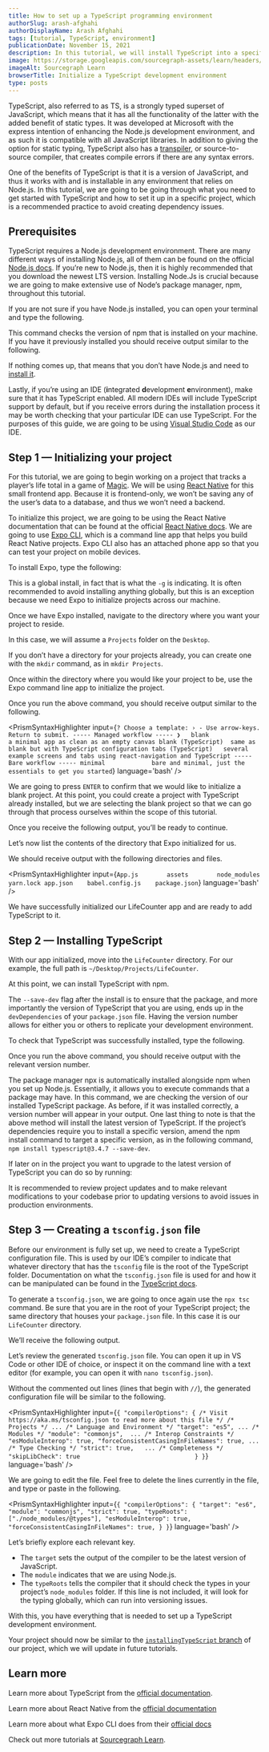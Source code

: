 ```yaml
---
title: How to set up a TypeScript programming environment
authorSlug: arash-afghahi
authorDisplayName: Arash Afghahi
tags: [tutorial, TypeScript, environment]
publicationDate: November 15, 2021
description: In this tutorial, we will install TypeScript into a specific project
image: https://storage.googleapis.com/sourcegraph-assets/learn/headers/sourcegraph-learn-11.png
imageAlt: Sourcegraph Learn
browserTitle: Initialize a TypeScript development environment
type: posts
---
```

 
TypeScript, also referred to as TS, is a strongly typed superset of JavaScript, which means that it has all the functionality of the latter with the added benefit of static types. It was developed at Microsoft with the express intention of enhancing the Node.js development environment, and as such it is compatible with all JavaScript libraries. In addition to giving the option for static typing, TypeScript also has a [transpiler](https://en.wikipedia.org/wiki/Source-to-source_compiler), or source-to-source compiler, that creates compile errors if there are any syntax errors. 

One of the benefits of TypeScript is that it is a version of JavaScript, and thus it works with and is installable in any environment that relies on Node.js. In this tutorial, we are going to be going through what you need to get started with TypeScript and how to set it up in a specific project, which is a recommended practice to avoid creating dependency issues.

## Prerequisites

TypeScript requires a Node.js development environment. There are many different ways of installing Node.js, all of them can be found on the official [Node.js docs](https://nodejs.org/en/). If you’re new to Node.js, then it is highly recommended that you download the newest LTS version. Installing Node.Js is crucial because we are going to make extensive use of Node’s package manager, npm, throughout this tutorial. 

If you are not sure if you have Node.js installed, you can open your terminal and type the following.

<PrismSyntaxHighlighter
input='npm -v'
language='javascript'
/>

This command checks the version of npm that is installed on your machine. If you have it previously installed you should receive output similar to the following.

<PrismSyntaxHighlighter
input='8.0.0'
language='javascript'
/>

If nothing comes up, that means that you don’t have Node.js and need to [install it](https://nodejs.org/en/). 

Lastly, if you’re using an IDE (**i**ntegrated **d**evelopment **e**nvironment), make sure that it has TypeScript enabled. All modern IDEs will include TypeScript support by default, but if you receive errors during the installation process it may be worth checking that your particular IDE can use TypeScript. For the purposes of this guide, we are going to be using [Visual Studio Code](https://code.visualstudio.com/) as our IDE. 

## Step 1 — Initializing your project

For this tutorial, we are going to begin working on a project that tracks a player’s life total in a game of [Magic](https://magic.wizards.com/en). We will be using [React Native](https://en.wikipedia.org/wiki/React_Native) for this small frontend app. Because it is frontend-only, we won’t be saving any of the user’s data to a database, and thus we won’t need a backend. 

To initialize this project, we are going to be using the React Native documentation that can be found at the official [React Native docs](https://reactnative.dev/docs/environment-setup). We are going to use [Expo CLI](https://docs.expo.dev/workflow/expo-cli/), which is a command line app that helps you build React Native projects. Expo CLI also has an attached phone app so that you can test your project on mobile devices.

To install Expo, type the following:

<PrismSyntaxHighlighter
input='npm install -g expo-cli'
language='bash'
/>

This is a global install, in fact that is what the `-g` is indicating. It is often recommended to avoid installing anything globally, but this is an exception because we need Expo to initialize projects across our machine.

Once we have Expo installed, navigate to the directory where you want your project to reside.

In this case, we will assume a `Projects` folder on the `Desktop`.

<PrismSyntaxHighlighter
input='cd ~Desktop/Projects'
language='bash'
/>

If you don’t have a directory for your projects already, you can create one with the `mkdir` command, as in `mkdir Projects`.

Once within the directory where you would like your project to be, use the Expo command line app to initialize the project. 


<PrismSyntaxHighlighter
input='expo init LifeCounter'
language='bash'
/>

Once you run the above command, you should receive output similar to the following.

<PrismSyntaxHighlighter
input={`? Choose a template: › - Use arrow-keys. Return to submit.
    ----- Managed workflow -----
❯   blank               a minimal app as clean as an empty canvas
    blank (TypeScript)  same as blank but with TypeScript configuration
    tabs (TypeScript)   several example screens and tabs using react-navigation and TypeScript
    ----- Bare workflow -----
    minimal             bare and minimal, just the essentials to get you started`}
language='bash'
/>

We are going to press `ENTER` to confirm that we would like to initialize a blank project. At this point, you could create a project with TypeScript already installed, but we are selecting the blank project so that we can go through that process ourselves within the scope of this tutorial.

Once you receive the following output, you’ll be ready to continue.

<PrismSyntaxHighlighter
input='✅ Your project is ready!'
language='bash'
/>

Let’s now list the contents of the directory that Expo initialized for us.

<PrismSyntaxHighlighter
input='ls LifeCounter'
language='bash'
/>

We should receive output with the following directories and files.

<PrismSyntaxHighlighter
input={`App.js        assets        node_modules    yarn.lock
app.json    babel.config.js    package.json`}
language='bash'
/>

We have successfully initialized our LifeCounter app and are ready to add TypeScript to it. 

## Step 2 — Installing TypeScript

With our app initialized, move into the `LifeCounter` directory. For our example, the full path is `~/Desktop/Projects/LifeCounter`.

<PrismSyntaxHighlighter
input='cd LifeCounter'
language='bash'
/>

At this point, we can install TypeScript with npm. 


<PrismSyntaxHighlighter
input='npm install --save-dev typescript'
language='bash'
/>

The `--save-dev` flag after the install is to ensure that the package, and more importantly the version of TypeScript that you are using, ends up in the `devDependencies` of your `package.json` file. Having the version number allows for either you or others to replicate your development environment.

To check that TypeScript was successfully installed, type the following.

<PrismSyntaxHighlighter
input='npx tsc -v'
language='bash'
/>

Once you run the above command, you should receive output with the relevant version number.

<PrismSyntaxHighlighter
input='Version 4.4.4'
language='bash'
/>

The package manager npx is automatically installed alongside npm when you set up Node.js. Essentially, it allows you to execute commands that a package may have. In this command, we are checking the version of our installed TypeScript package. As before, if it was installed correctly, a version number will appear in your output. One last thing to note is that the above method will install the latest version of TypeScript. If the project’s dependencies require you to install a specific version, amend the npm install command to target a specific version, as in the following command, `npm install typescript@3.4.7 --save-dev`.

If later on in the project you want to upgrade to the latest version of TypeScript you can do so by running:

<PrismSyntaxHighlighter
input='npm install typescript@latest'
language='bash'
/>

It is recommended to review project updates and to make relevant modifications to your codebase prior to updating versions to avoid issues in production environments. 

## Step 3 — Creating a `tsconfig.json` file

Before our environment is fully set up, we need to create a TypeScript configuration file. This is used by our IDE’s compiler to indicate that whatever directory that has the `tsconfig` file is the root of the TypeScript folder. Documentation on what the `tsconfig.json` file is used for and how it can be manipulated can be found in the [TypeScript docs](https://www.typescriptlang.org/docs/handbook/tsconfig-json.html).  


To generate a `tsconfig.json`, we are going to once again use the `npx tsc` command. Be sure that you are in the root of your TypeScript project; the same directory that houses your `package.json` file. In this case it is our `LifeCounter` directory. 

<PrismSyntaxHighlighter
input='npx tsc --init'
language='bash'
/>

We’ll receive the following output.

<PrismSyntaxHighlighter
input='message TS6071: Successfully created a tsconfig.json file.'
language='bash'
/>

Let’s review the generated `tsconfig.json` file. You can open it up in VS Code or other IDE of choice, or inspect it on the command line with a text editor (for example, you can open it with `nano tsconfig.json`). 

Without the commented out lines (lines that begin with `//`), the generated configuration file will be similar to the following. 

<PrismSyntaxHighlighter
input={`{
  "compilerOptions": {
    /* Visit https://aka.ms/tsconfig.json to read more about this file */
    /* Projects */
      ...
      /* Language and Environment */
    "target": "es5",
      ...
      /* Modules */
      "module": "commonjs", 
      ...
      /* Interop Constraints */
    "esModuleInterop": true,
    "forceConsistentCasingInFileNames": true,
      ...
    /* Type Checking */
    "strict": true,  
      ...
    /* Completeness */
    "skipLibCheck": true                               
     }
}`}
language='bash'
/>

We are going to edit the file. Feel free to delete the lines currently in the file, and type or paste in the following.


<PrismSyntaxHighlighter
input={`{
  "compilerOptions": {
    "target": "es6",
    "module": "commonjs",
    "strict": true,
    "typeRoots": ["./node_modules/@types"],
    "esModuleInterop": true,
    "forceConsistentCasingInFileNames": true,
  }
}`}
language='bash'
/>

Let’s briefly explore each relevant key. 

* The `target` sets the output of the compiler to be the latest version of JavaScript. 
* The `module` indicates that we are using Node.js. 
* The `typeRoots` tells the compiler that it should check the types in your project’s `node_modules` folder. If this line is not included, it will look for the typing globally, which can run into versioning issues. 

With this, you have everything that is needed to set up a TypeScript development environment. 

Your project should now be similar to the [`installingTypeScript` branch](https://github.com/sourcegraph-community/LifeCounter/tree/installingTypescript) of our project, which we will update in future tutorials.

## Learn more

Learn more about TypeScript from the [official documentation](https://www.typescriptlang.org/docs/). 

Learn more about React Native from the [official documentation](https://reactnative.dev/)

Learn more about what Expo CLI does from their [official docs](https://docs.expo.dev/workflow/expo-cli/)

Check out more tutorials at [Sourcegraph Learn](https://learn.sourcegraph.com/posts). 
